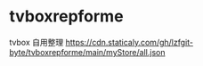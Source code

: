 # tvboxrepforme
tvbox 自用整理
https://cdn.staticaly.com/gh/lzfgit-byte/tvboxrepforme/main/myStore/all.json